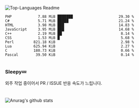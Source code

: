 #

![Top-Languages Readme](https://github.com/MogsFriend/MogsFriend/workflows/Top-Languages%20Readme/badge.svg)

<!--START_SECTION:top_language-->
```text
PHP            7.88 MiB ███████                     29.30 %
C#             5.71 MiB █████                       21.24 %
HTML           3.98 MiB ███                         14.83 %
JavaScript     3.95 MiB ███                         14.68 %
C++            2.19 MiB ██                           8.14 %
CSS            1.53 MiB █                            5.68 %
Perl         821.18 KiB                              2.98 %
Lua          625.94 KiB                              2.27 %
C            180.73 KiB                              0.66 %
Pascal        39.50 KiB                              0.14 %
```
<!--END_SECTION:top_language-->

#
### Sleepy💤
외주 작업 중이어서 PR / ISSUE 반응 속도가 느립니다.
#

![Anurag's github stats](https://github-readme-stats.vercel.app/api?username=MogsFriend&hide=prs,issues,contribs&count_private=true)
<!--
**MogsFriend/MogsFriend** is a ✨ _special_ ✨ repository because its `README.md` (this file) appears on your GitHub profile.

Here are some ideas to get you started:

- 🔭 I’m currently working on ...
- 🌱 I’m currently learning ...
- 👯 I’m looking to collaborate on ...
- 🤔 I’m looking for help with ...
- 💬 Ask me about ...
- 📫 How to reach me: ...
- 😄 Pronouns: ...
- ⚡ Fun fact: ...
-->
